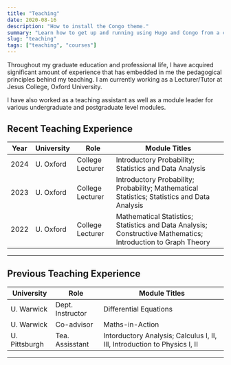```yaml
---
title: "Teaching"
date: 2020-08-16
description: "How to install the Congo theme."
summary: "Learn how to get up and running using Hugo and Congo from a completely blank state. It's the best place to start if you're a new user."
slug: "teaching"
tags: ["teaching", "courses"]
---
```


Throughout my graduate education and professional life, I have acquired significant amount of experience that has embedded in me the pedagogical principles behind my teaching. I am currently working as a Lecturer/Tutor at Jesus College, Oxford University.

I have also worked as a teaching assistant as well as a module leader for various undergraduate and postgraduate level modules.


## Recent Teaching Experience

| Year | University  | Role             | Module Titles                                                                                 |
|------|-------------|------------------|-----------------------------------------------------------------------------------|
| 2024 | U. Oxford   | College Lecturer | Introductory Probability; Statistics and Data Analysis                                        |
| 2023 | U. Oxford   | College Lecturer | Introductory Probability; Probability; Mathematical Statistics; Statistics and Data Analysis  | 
| 2022 | U. Oxford   | College Lecturer | Mathematical Statistics; Statistics and Data Analysis; Constructive Mathematics; Introduction to Graph Theory  |


<hr class="bold-line">

## Previous Teaching Experience

| University     | Role             | Module Titles                                                                                 |
|-------------   |------------------|-----------------------------------------------------------------------------------|
| U. Warwick     | Dept. Instructor | Differential Equations                                                                   |
| U. Warwick     | Co-advisor       | Maths-in-Action                                                                               |
| U. Pittsburgh  | Tea. Assisstant  | Intorductory Analysis; Calculus I, II, III, Introduction to Physics I, II                     | 

<hr class="bold-line">
